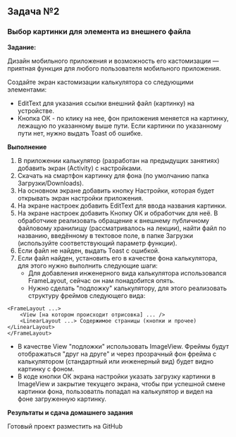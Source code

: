 ## Задача №2
### Выбор картинки для элемента из внешнего файла 


**Задание:**

Дизайн мобильного приложения и возможность его кастомизации — приятная функция для любого пользователя мобильного приложения. 


Создайте экран кастомизации калькулятора со следующими элементами: 

* EditText для указания ссылки внешний файл (картинку) на устройстве. 
* Кнопка ОК - по клику на нее, фон приложения меняется на картинку, лежащую по указанному выше пути. Если картинки по указанному пути нет, нужно выдать Toast об ошибке. 


**Выполнение**

1. В приложении калькулятор (разработан на предыдущих занятиях) добавить экран (Activity) с настройками.
2. Скачать на смартфон картинку для фона (по умолчанию папка Загрузки/Downloads).
3. На основном экране добавить кнопку Настройки, которая будет открывать экран настройки приложения.
4. На экране настроек добавить EditText для ввода названия картинки.
5. На экране настроек добавить Кнопку ОК и обработчик для неё. В обработчике реализовать обращение к внешнему публичному файловому хранилищу (рассматривалось на лекции), найти файл по названию, введённому в тектовое поле, в папке Загрузки (используйте соответствующий параметр функции).
6. Если файл не найден, выдать Toast с ошибкой.
7. Если файл найден, установить его в качестве фона калькулятора, для этого нужно выполнить следующие шаги:
   * Для добавления инженерного вида калькулятора использовался FrameLayout, сейчас он нам понадобится опять.
   * Нужно сделать "подложку" калькулятору, для этого реализовать структуру фреймов следующего вида:
```
<FrameLayout ...>
    <View [на котором происходит отрисовка] ... />
    <LinearLayout ...> Содержимое страницы (кнопки и прочее) </LinearLayout> 
</FrameLayout>
```

   * В качестве View "подложки" использовать ImageView. Фреймы будут отображаться "друг на друге" и через прозрачный фон фрейма с калькулятором (стандартный или инженерный вид) будет видно картинку с фоном. 
   * В коде кнопки ОК экрана настройки указать загрузку картинки в ImageView и закрытие текущего экрана, чтобы при успешной смене картинки фона, пользоватль попадал на калькулятор и видел на фоне загруженную картинку.



**Результаты и сдача домашнего задания**

Готовый проект разместить на GitHub

